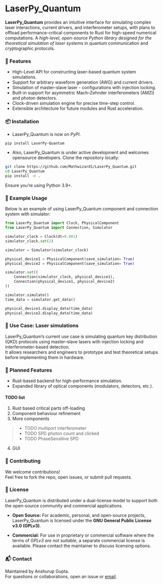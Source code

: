 # LaserPy_Quantum

**LaserPy_Quantum** provides an intuitive interface for simulating complex laser interactions, current drivers, and interferometer setups, with plans to offload performance-critical components to Rust for high-speed numerical computations. A *high-level, open-source Python library designed for the theoretical simulation of laser systems* in quantum communication and cryptographic protocols.

### 🚀 Features

- High-Level API for constructing laser-based quantum system simulations.
- Support for arbitrary waveform generation (AWG) and current drivers.
- Simulation of master–slave laser - configurations with injection locking.
- Built-in support for asymmetric Mach–Zehnder interferometers (AMZI) and photon detectors.
- Clock-driven simulation engine for precise time-step control.
- Extensible architecture for future modules and Rust acceleration.

### 📦 Installation

- LaserPy_Quantum is now on *PyPI*.
```bash
pip install LaserPy-Quantum
```

- Also, LaserPy_Quantum is under active development and welcomes opensource developers. Clone the repository locally:
```bash
git clone https://github.com/Mathwizard1/LaserPy_Quantum.git
cd LaserPy_Quantum
pip install -e .
```

Ensure you’re using Python 3.9+.

### 📝 Example Usage

Below is an example of using LaserPy_Quantum component and connection system with simulator:

```python
from LaserPy_Quantum import Clock, PhysicalComponent
from LaserPy_Quantum import Connection, Simulator

simulator_clock = Clock(dt=0.001)
simulator_clock.set(2)

simulator = Simulator(simulator_clock)

physical_device1 = PhysicalComponent(save_simulation= True)
physical_device2 = PhysicalComponent(save_simulation= True)

simulator.set((
    Connection(simulator_clock, physical_device1),
    Connection(physical_device1, physical_device2)
))

simulator.simulate()
time_data = simulator.get_data()

physical_device1.display_data(time_data)
physical_device2.display_data(time_data)
```

### 🧠 Use Case: Laser simulations

LaserPy_Quantum’s current use case is simulating quantum key distribution (QKD) protocols using master–slave lasers with injection locking and interferometer-based detection.<br>
It allows researchers and engineers to prototype and test theoretical setups before implementing them in hardware.

### 🔧 Planned Features

- Rust-based backend for high-performance simulation.
- Expanded library of optical components (modulators, detectors, etc.).

#### TODO list
1) Rust based critical parts off-loading
2) Component behaviour refinement
3) More components
> - TODO multiport interferometer
> - TODO SPD photon count and clicked
> - TODO PhaseSensitive SPD
4) GUI

### 🤝 Contributing

We welcome contributions!<br>
Feel free to fork the repo, open issues, or submit pull requests.

### 📜 License

LaserPy_Quantum is distributed under a dual-license model to support both the open-source community and commercial applications.

-   **Open Source:** For academic, personal, and open-source projects, LaserPy_Quantum is licensed under the **GNU General Public License v3.0 (GPLv3)**.

-   **Commercial:** For use in proprietary or commercial software where the terms of *GPLv3 are not suitable*, a separate commercial license is available. Please contact the maintainer to discuss licensing options.

### 📬 Contact

Maintained by Anshurup Gupta.<br>
For questions or collaborations, open an issue or [email](mailto:anshurup.gupta@gmail.com).